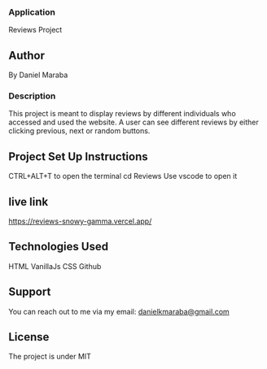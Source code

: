 ###  Application
Reviews Project

## Author
By Daniel Maraba

### Description
This project is meant to display reviews by different individuals who accessed and used the website. A user can see different reviews by either clicking previous, next or random buttons.

## Project Set Up Instructions
CTRL+ALT+T to open the terminal
cd Reviews
Use vscode to open it

## live link
https://reviews-snowy-gamma.vercel.app/

## Technologies Used
HTML
VanillaJs
CSS
Github

## Support
You can reach out to me via my email: danielkmaraba@gmail.com

## License
The project is under MIT
